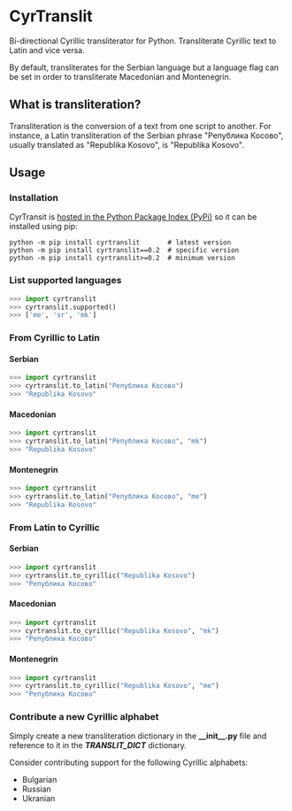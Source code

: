 # CyrTranslit
Bi-directional Cyrillic transliterator for Python. Transliterate Cyrillic text to Latin and vice versa.

By default, transliterates for the Serbian language but a language flag can be set in order to transliterate Macedonian and Montenegrin.

## What is transliteration?
Transliteration is the conversion of a text from one script to another. For instance, a Latin transliteration of the Serbian phrase "Република Косово", usually translated as "Republika Kosovo", is "Republika Kosovo".

## Usage
### Installation
CyrTransit is [hosted in the Python Package Index (PyPi)](https://pypi.python.org/pypi/cyrtranslit) so it can be installed using pip:
```
python -m pip install cyrtranslit		# latest version
python -m pip install cyrtranslit==0.2	# specific version
python -m pip install cyrtranslit>=0.2	# minimum version
```

### List supported languages
```python
>>> import cyrtranslit
>>> cyrtranslit.supported()
>>> ['me', 'sr', 'mk']
```
### From Cyrillic to Latin
#### Serbian
```python
>>> import cyrtranslit
>>> cyrtranslit.to_latin("Република Косово")
>>> "Republika Kosovo"
```
#### Macedonian
```python
>>> import cyrtranslit
>>> cyrtranslit.to_latin("Република Косово", "mk")
>>> "Republika Kosovo"
```
#### Montenegrin
```python
>>> import cyrtranslit
>>> cyrtranslit.to_latin("Република Косово", "me")
>>> "Republika Kosovo"
```
### From Latin to Cyrillic
#### Serbian
```python
>>> import cyrtranslit
>>> cyrtranslit.to_cyrillic("Republika Kosovo")
>>> "Република Косово"
```
#### Macedonian
```python
>>> import cyrtranslit
>>> cyrtranslit.to_cyrillic("Republika Kosovo", "mk")
>>> "Република Косово"
```
#### Montenegrin
```python
>>> import cyrtranslit
>>> cyrtranslit.to_cyrillic("Republika Kosovo", "me")
>>> "Република Косово"
```

### Contribute a new Cyrillic alphabet
Simply create a new transliteration dictionary in the **\_\_init\_\_.py** file and reference to it in the _**TRANSLIT\_DICT**_ dictionary.

Consider contributing support for the following Cyrillic alphabets:
- Bulgarian
- Russian
- Ukranian
